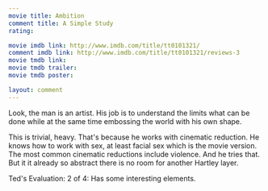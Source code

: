 ```yaml
---
movie title: Ambition
comment title: A Simple Study
rating: 

movie imdb link: http://www.imdb.com/title/tt0101321/
comment imdb link: http://www.imdb.com/title/tt0101321/reviews-3
movie tmdb link: 
movie tmdb trailer: 
movie tmdb poster: 

layout: comment
---
```


Look, the man is an artist. His job is to understand the limits what can be done while at  the same time embossing the world with his own shape.

This is trivial, heavy. That's because he works with cinematic reduction. He knows how to  work with sex, at least facial sex which is the movie version. The most common  cinematic reductions include violence. And he tries that. But it it already so abstract there  is no room for another Hartley layer.

Ted's Evaluation: 2 of 4: Has some interesting elements.